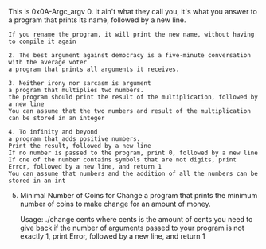 This is 0x0A-Argc_argv
 0. It ain't what they call you, it's what you answer to 
 a program that prints its name, followed by a new line.

    If you rename the program, it will print the new name, without having to compile it again

    2. The best argument against democracy is a five-minute conversation with the average voter 
    a program that prints all arguments it receives.

    3. Neither irony nor sarcasm is argument 
    a program that multiplies two numbers.
    the program should print the result of the multiplication, followed by a new line
    You can assume that the two numbers and result of the multiplication can be stored in an integer

    4. To infinity and beyond 
    a program that adds positive numbers.
    Print the result, followed by a new line
    If no number is passed to the program, print 0, followed by a new line
    If one of the number contains symbols that are not digits, print Error, followed by a new line, and return 1
    You can assume that numbers and the addition of all the numbers can be stored in an int

5. Minimal Number of Coins for Change 
 a program that prints the minimum number of coins to make change for an amount of money.

    Usage: ./change cents
    where cents is the amount of cents you need to give back
    if the number of arguments passed to your program is not exactly 1, print Error, followed by a new line, and return 1